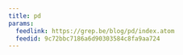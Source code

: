 ```yaml
---
title: pd
params:
  feedlink: https://grep.be/blog/pd/index.atom
  feedid: 9c72bbc7186a6d90303584c8fa9aa724
---
```


